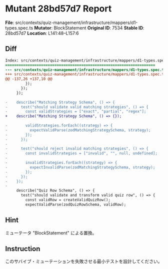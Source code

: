 # Mutant 28bd57d7 Report

**File**: src/contexts/quiz-management/infrastructure/mappers/d1-types.spec.ts
**Mutator**: BlockStatement
**Original ID**: 7534
**Stable ID**: 28bd57d7
**Location**: L141:48–L157:6

## Diff

```diff
Index: src/contexts/quiz-management/infrastructure/mappers/d1-types.spec.ts
===================================================================
--- src/contexts/quiz-management/infrastructure/mappers/d1-types.spec.ts	original
+++ src/contexts/quiz-management/infrastructure/mappers/d1-types.spec.ts	mutated #7534
@@ -137,26 +137,10 @@
         });
       });
     });
 
-    describe("Matching Strategy Schema", () => {
-      test("should validate valid matching strategies", () => {
-        const validStrategies = ["exact", "partial", "regex"];
+    describe("Matching Strategy Schema", () => {});
 
-        validStrategies.forEach((strategy) => {
-          expectValidParse(zodMatchingStrategySchema, strategy);
-        });
-      });
-
-      test("should reject invalid matching strategies", () => {
-        const invalidStrategies = ["invalid", "", null, undefined];
-
-        invalidStrategies.forEach((strategy) => {
-          expectInvalidParse(zodMatchingStrategySchema, strategy);
-        });
-      });
-    });
-
     describe("Quiz Row Schema", () => {
       test("should validate and transform valid quiz row", () => {
         const validRow = createValidQuizRow();
         expectValidParse(zodQuizRowSchema, validRow);
```

## Hint

ミューテータ "BlockStatement" による置換。

## Instruction

このサバイブ・ミューテーションを失敗させる最小テストを設計してください。
